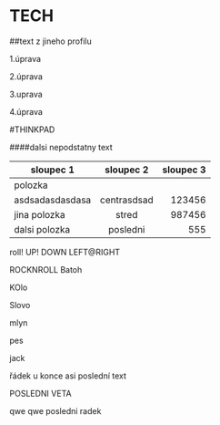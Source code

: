# TECH


##text z jineho profilu

1.úprava

2.úprava

3.uprava

4.úprava

#THINKPAD

####dalsi nepodstatny text


| sloupec 1     | sloupec 2     | sloupec 3  |
| ------------- |:-------------:| -----:|
| polozka     
asdsadasdasdasa | centrasdsad | 123456 |
| jina polozka     | stred      |   987456 |
| dalsi polozka | posledni      |    555 |

roll!
UP!
DOWN
LEFT@RIGHT

ROCKNROLL
Batoh

KOlo

Slovo


mlyn

pes

jack


řádek u konce
asi poslední
text


POSLEDNI VETA

qwe
qwe
posledni radek